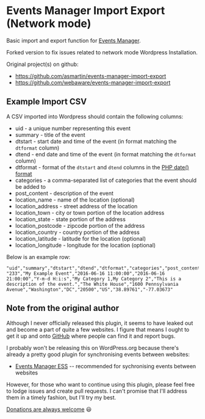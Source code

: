 # Events Manager Import Export (Network mode)

Basic import and export function for [Events Manager](https://wordpress.org/plugins/events-manager/).

Forked version to fix issues related to network mode Wordpress Installation. 

Original project(s) on github:
-    https://github.com/asmartin/events-manager-import-export
-    https://github.com/webaware/events-manager-import-export

## Example Import CSV

A CSV imported into Wordpress should contain the following columns:

-    uid - a unique number representing this event
-    summary - title of the event
-    dtstart - start date and time of the event (in format matching the `dtformat` column)
-    dtend - end date and time of the event (in format matching the `dtformat` column)
-    dtformat - format of the `dtstart` and `dtend` columns in the [PHP date() format](http://php.net/manual/en/function.date.php)
-    categories - a comma-separated list of categories that the event should be added to
-    post_content - description of the event
-    location_name - name of the location (optional)
-    location_address - street address of the location
-    location_town - city or town portion of the location address
-    location_state - state portion of the address
-    location_postcode - zipcode portion of the address
-    location_country - country portion of the address
-    location_latitude - latitude for the location (optional)
-    location_longitude - longitude for the location (optional)

Below is an example row:

```
"uid","summary","dtstart","dtend","dtformat","categories","post_content","location_name","location_address","location_town","location_state","location_postcode","location_country","location_latitude","location_longitude"
"233","My Example Event","2016-06-16 11:00:00","2016-06-16 21:00:00","Y-m-d H:i:s","My Category 1,My Category 2","This is a description of the event.","The White House","1600 Pennsylvania Avenue","Washington","DC","20500","US","38.89761","-77.03673"
```

## Note from the original author

Although I never officially released this plugin, it seems to have leaked out and become a part of quite a few websites. I figure that means I ought to get it up and onto [GitHub](https://github.com/webaware/events-manager-import-export) where people can find it and report bugs.

I probably won't be releasing this on WordPress.org because there's already a pretty good plugin for synchronising events between websites:

* [Events Manager ESS](https://wordpress.org/plugins/events-manager-ess/) -- recommended for sychronising events between websites

However, for those who want to continue using this plugin, please feel free to lodge issues and create pull requests. I can't promise that I'll address them in a timely fashion, but I'll try my best.

[Donations are always welcome](http://shop.webaware.com.au/donations/?donation_for=Events+Manager+Import+Export) :smiley:
